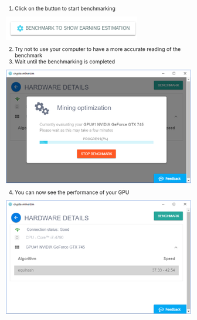 1. Click on the button to start benchmarking

![](https://github.com/anyTV/freedom-crypto-miner/raw/master/images/benchmark1.png)

2. Try not to use your computer to have a more accurate reading of the benchmark
3. Wait until the benchmarking is completed

![](https://github.com/anyTV/freedom-crypto-miner/blob/master/images/benchmark2.png)

4. You can now see the performance of your GPU

![](https://github.com/anyTV/freedom-crypto-miner/raw/master/images/benchmark3.png)
